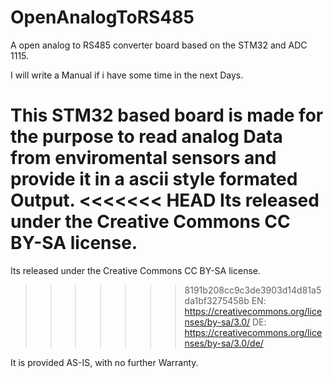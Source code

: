 # OpenAnalogToRS485
A open analog to RS485 converter board based on the STM32 and ADC 1115.

I will write a Manual if i have some time in the next Days.

This STM32 based board is made for the purpose to read analog Data from enviromental sensors and provide it in a ascii style formated Output.
<<<<<<< HEAD
Its released under the Creative Commons CC BY-SA license. 
=======
Its released under the Creative Commons CC BY-SA license.
>>>>>>> 8191b208cc9c3de3903d14d81a5da1bf3275458b
EN: https://creativecommons.org/licenses/by-sa/3.0/
DE: https://creativecommons.org/licenses/by-sa/3.0/de/

It is provided AS-IS, with no further Warranty. 

